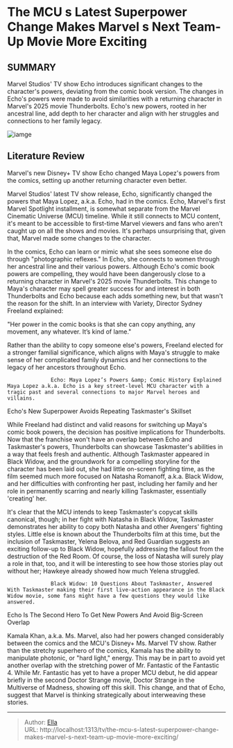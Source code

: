 # The MCU s Latest Superpower Change Makes Marvel s Next Team-Up Movie More Exciting


## SUMMARY 



  Marvel Studios&#39; TV show Echo introduces significant changes to the character&#39;s powers, deviating from the comic book version.   The changes in Echo&#39;s powers were made to avoid similarities with a returning character in Marvel&#39;s 2025 movie Thunderbolts.   Echo&#39;s new powers, rooted in her ancestral line, add depth to her character and align with her struggles and connections to her family legacy.  

![iamge](https://static1.srcdn.com/wordpress/wp-content/uploads/2024/01/kingpin-echo-taskmaster.jpg)

## Literature Review
Marvel&#39;s new Disney&#43; TV show Echo changed Maya Lopez&#39;s powers from the comics, setting up another returning character even better.




Marvel Studios&#39; latest TV show release, Echo, significantly changed the powers that Maya Lopez, a.k.a. Echo, had in the comics. Echo, Marvel&#39;s first Marvel Spotlight installment, is somewhat separate from the Marvel Cinematic Universe (MCU) timeline. While it still connects to MCU content, it&#39;s meant to be accessible to first-time Marvel viewers and fans who aren&#39;t caught up on all the shows and movies. It&#39;s perhaps unsurprising that, given that, Marvel made some changes to the character.




In the comics, Echo can learn or mimic what she sees someone else do through &#34;photographic reflexes.&#34; In Echo, she connects to women through her ancestral line and their various powers. Although Echo&#39;s comic book powers are compelling, they would have been dangerously close to a returning character in Marvel&#39;s 2025 movie Thunderbolts. This change to Maya&#39;s character may spell greater success for and interest in both Thunderbolts and Echo because each adds something new, but that wasn&#39;t the reason for the shift. In an interview with Variety, Director Sydney Freeland explained:


&#34;Her power in the comic books is that she can copy anything, any movement, any whatever. It’s kind of lame.&#34;


Rather than the ability to copy someone else&#39;s powers, Freeland elected for a stronger familial significance, which aligns with Maya&#39;s struggle to make sense of her complicated family dynamics and her connections to the legacy of her ancestors throughout Echo.




                  Echo: Maya Lopez’s Powers &amp; Comic History Explained   Maya Lopez a.k.a. Echo is a key street-level MCU character with a tragic past and several connections to major Marvel heroes and villains.    


 Echo&#39;s New Superpower Avoids Repeating Taskmaster&#39;s Skillset 
          

While Freeland had distinct and valid reasons for switching up Maya&#39;s comic book powers, the decision has positive implications for Thunderbolts. Now that the franchise won&#39;t have an overlap between Echo and Taskmaster&#39;s powers, Thunderbolts can showcase Taskmaster&#39;s abilities in a way that feels fresh and authentic. Although Taskmaster appeared in Black Widow, and the groundwork for a compelling storyline for the character has been laid out, she had little on-screen fighting time, as the film seemed much more focused on Natasha Romanoff, a.k.a. Black Widow, and her difficulties with confronting her past, including her family and her role in permanently scarring and nearly killing Taskmaster, essentially &#39;creating&#39; her.




It&#39;s clear that the MCU intends to keep Taskmaster&#39;s copycat skills canonical, though; in her fight with Natasha in Black Widow, Taskmaster demonstrates her ability to copy both Natasha and other Avengers&#39; fighting styles. Little else is known about the Thunderbolts film at this time, but the inclusion of Taskmaster, Yelena Belova, and Red Guardian suggests an exciting follow-up to Black Widow, hopefully addressing the fallout from the destruction of the Red Room. Of course, the loss of Natasha will surely play a role in that, too, and it will be interesting to see how those stories play out without her; Hawkeye already showed how much Yelena struggled.

                  Black Widow: 10 Questions About Taskmaster, Answered   With Taskmaster making their first live-action appearance in the Black Widow movie, some fans might have a few questions they would like answered.    



 Echo Is The Second Hero To Get New Powers And Avoid Big-Screen Overlap 
          




Kamala Khan, a.k.a. Ms. Marvel, also had her powers changed considerably between the comics and the MCU&#39;s Disney&#43; Ms. Marvel TV show. Rather than the stretchy superhero of the comics, Kamala has the ability to manipulate photonic, or &#34;hard light,&#34; energy. This may be in part to avoid yet another overlap with the stretching power of Mr. Fantastic of the Fantastic 4. While Mr. Fantastic has yet to have a proper MCU debut, he did appear briefly in the second Doctor Strange movie, Doctor Strange in the Multiverse of Madness, showing off this skill. This change, and that of Echo, suggest that Marvel is thinking strategically about interweaving these stories.



---

> Author: [Ella](https://instagram.hk.cn/)  
> URL: http://localhost:1313/tv/the-mcu-s-latest-superpower-change-makes-marvel-s-next-team-up-movie-more-exciting/  

